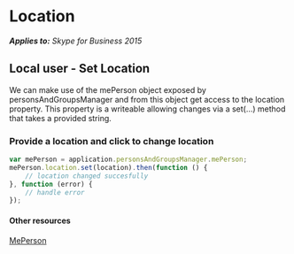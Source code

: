 
# Location


 _**Applies to:** Skype for Business 2015_

## Local user - Set Location

We can make use of the mePerson object exposed by personsAndGroupsManager and from this object get access to the location property.  This property is a writeable allowing changes via a set(...) method that takes a provided string.

### Provide a location and click to change location

```js
var mePerson = application.personsAndGroupsManager.mePerson;
mePerson.location.set(location).then(function () {
    // location changed succesfully 
}, function (error) {
    // handle error
});
```

#### Other resources

<a href="http://officedev.github.io/skype-docs/Skype/WebSDK/model/api/interfaces/jcafe.meperson.html" target="">MePerson</a>

